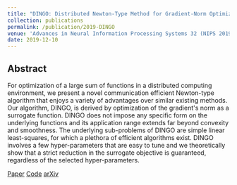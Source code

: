 ```yaml
---
title: "DINGO: Distributed Newton-Type Method for Gradient-Norm Optimization"
collection: publications
permalink: /publication/2019-DINGO
venue: 'Advances in Neural Information Processing Systems 32 (NIPS 2019)'
date: 2019-12-10
---
```


## Abstract
For optimization of a large sum of functions in a distributed computing environment, we present a novel communication efficient Newton-type algorithm that enjoys a variety of advantages over similar existing methods. Our algorithm, DINGO, is derived by optimization of the gradient's norm as a surrogate function. DINGO does not impose any specific form on the underlying functions and its application range extends far beyond convexity and smoothness. The underlying sub-problems of DINGO are simple linear least-squares, for which a plethora of efficient algorithms exist. DINGO involves a few hyper-parameters that are easy to tune and we theoretically show that a strict reduction in the surrogate objective is guaranteed, regardless of the selected hyper-parameters.

<a href="https://papers.nips.cc/paper/9146-dingo-distributed-newton-type-method-for-gradient-norm-optimization" class="btn">Paper</a>
<a href="https://github.com/RixonC/DINGO" class="btn">Code</a>
<a href="https://arxiv.org/abs/1901.05134" class="btn">arXiv</a>
